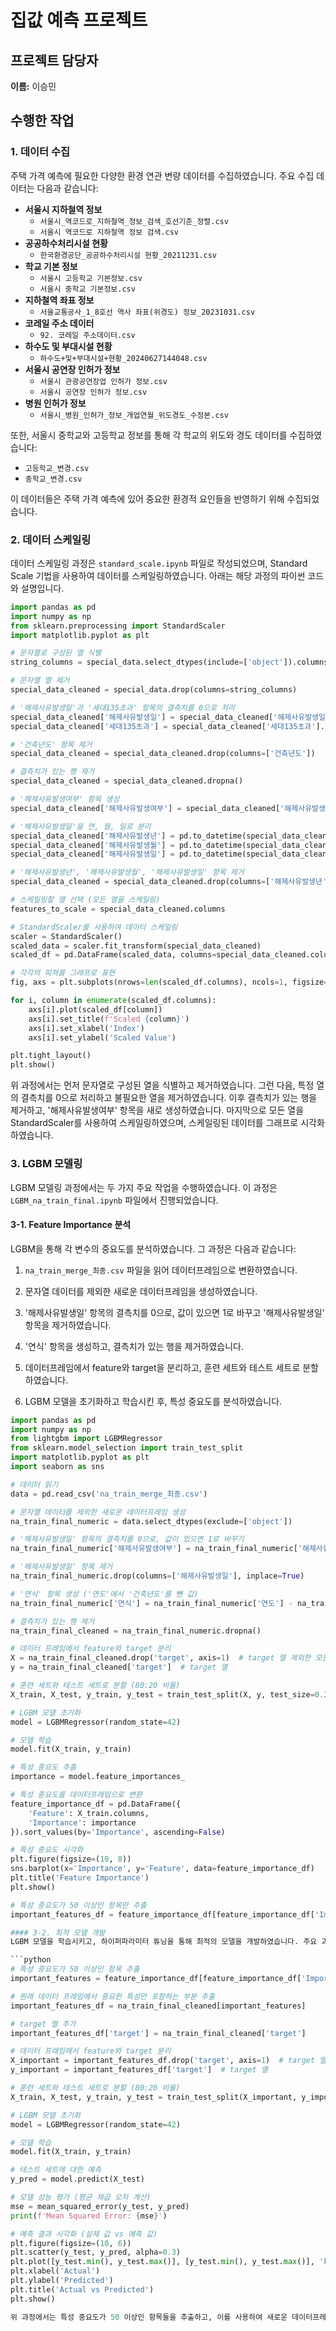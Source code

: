 # 집값 예측 프로젝트

## 프로젝트 담당자
**이름:** 이승민

## 수행한 작업
### 1. 데이터 수집
주택 가격 예측에 필요한 다양한 환경 연관 변량 데이터를 수집하였습니다. 주요 수집 데이터는 다음과 같습니다:
- **서울시 지하철역 정보**
  - `서울시_역코드로_지하철역_정보_검색_호선기준_정렬.csv`
  - `서울시 역코드로 지하철역 정보 검색.csv`
- **공공하수처리시설 현황**
  - `한국환경공단_공공하수처리시설 현황_20211231.csv`
- **학교 기본 정보**
  - `서울시 고등학교 기본정보.csv`
  - `서울시 중학교 기본정보.csv`
- **지하철역 좌표 정보**
  - `서울교통공사_1_8호선 역사 좌표(위경도) 정보_20231031.csv`
- **코레일 주소 데이터**
  - `92. 코레일 주소데이터.csv`
- **하수도 및 부대시설 현황**
  - `하수도+및+부대시설+현황_20240627144048.csv`
- **서울시 공연장 인허가 정보**
  - `서울시 관광공연장업 인허가 정보.csv`
  - `서울시 공연장 인허가 정보.csv`
- **병원 인허가 정보**
  - `서울시_병원_인허가_정보_개업연월_위도경도_수정본.csv`

또한, 서울시 중학교와 고등학교 정보를 통해 각 학교의 위도와 경도 데이터를 수집하였습니다:
- `고등학교_변경.csv`
- `중학교_변경.csv`

이 데이터들은 주택 가격 예측에 있어 중요한 환경적 요인들을 반영하기 위해 수집되었습니다.

### 2. 데이터 스케일링
데이터 스케일링 과정은 `standard_scale.ipynb` 파일로 작성되었으며, Standard Scale 기법을 사용하여 데이터를 스케일링하였습니다. 아래는 해당 과정의 파이썬 코드와 설명입니다.

```python
import pandas as pd
import numpy as np
from sklearn.preprocessing import StandardScaler
import matplotlib.pyplot as plt

# 문자열로 구성된 열 식별
string_columns = special_data.select_dtypes(include=['object']).columns

# 문자열 열 제거
special_data_cleaned = special_data.drop(columns=string_columns)

# '해제사유발생일'과 '세대135초과' 항목의 결측치를 0으로 처리
special_data_cleaned['해제사유발생일'] = special_data_cleaned['해제사유발생일'].fillna(0)
special_data_cleaned['세대135초과'] = special_data_cleaned['세대135초과'].fillna(0)

# '건축년도' 항목 제거
special_data_cleaned = special_data_cleaned.drop(columns=['건축년도'])

# 결측치가 있는 행 제거
special_data_cleaned = special_data_cleaned.dropna()

# '해제사유발생여부' 항목 생성
special_data_cleaned['해제사유발생여부'] = special_data_cleaned['해제사유발생일'].notna().astype(int)

# '해제사유발생일'을 연, 월, 일로 분리
special_data_cleaned['해제사유발생년'] = pd.to_datetime(special_data_cleaned['해제사유발생일']).dt.year
special_data_cleaned['해제사유발생월'] = pd.to_datetime(special_data_cleaned['해제사유발생일']).dt.month
special_data_cleaned['해제사유발생일'] = pd.to_datetime(special_data_cleaned['해제사유발생일']).dt.day

# '해제사유발생년', '해제사유발생월', '해제사유발생일' 항목 제거
special_data_cleaned = special_data_cleaned.drop(columns=['해제사유발생년', '해제사유발생월', '해제사유발생일'])

# 스케일링할 열 선택 (모든 열을 스케일링)
features_to_scale = special_data_cleaned.columns

# StandardScaler를 사용하여 데이터 스케일링
scaler = StandardScaler()
scaled_data = scaler.fit_transform(special_data_cleaned)
scaled_df = pd.DataFrame(scaled_data, columns=special_data_cleaned.columns)

# 각각의 피쳐를 그래프로 표현
fig, axs = plt.subplots(nrows=len(scaled_df.columns), ncols=1, figsize=(10, 5*len(scaled_df.columns)))

for i, column in enumerate(scaled_df.columns):
    axs[i].plot(scaled_df[column])
    axs[i].set_title(f'Scaled {column}')
    axs[i].set_xlabel('Index')
    axs[i].set_ylabel('Scaled Value')

plt.tight_layout()
plt.show()
```

위 과정에서는 먼저 문자열로 구성된 열을 식별하고 제거하였습니다. 그런 다음, 특정 열의 결측치를 0으로 처리하고 불필요한 열을 제거하였습니다. 이후 결측치가 있는 행을 제거하고, '해제사유발생여부' 항목을 새로 생성하였습니다. 마지막으로 모든 열을 StandardScaler를 사용하여 스케일링하였으며, 스케일링된 데이터를 그래프로 시각화하였습니다.

### 3. LGBM 모델링
LGBM 모델링 과정에서는 두 가지 주요 작업을 수행하였습니다. 이 과정은 `LGBM_na_train_final.ipynb` 파일에서 진행되었습니다.

#### 3-1. Feature Importance 분석
LGBM을 통해 각 변수의 중요도를 분석하였습니다. 그 과정은 다음과 같습니다:

1. `na_train_merge_최종.csv` 파일을 읽어 데이터프레임으로 변환하였습니다.

2. 문자열 데이터를 제외한 새로운 데이터프레임을 생성하였습니다.

3. '해제사유발생일' 항목의 결측치를 0으로, 값이 있으면 1로 바꾸고 '해제사유발생일' 항목을 제거하였습니다.

4. '연식' 항목을 생성하고, 결측치가 있는 행을 제거하였습니다.

5. 데이터프레임에서 feature와 target을 분리하고, 훈련 세트와 테스트 세트로 분할하였습니다.

6. LGBM 모델을 초기화하고 학습시킨 후, 특성 중요도를 분석하였습니다.

```python
import pandas as pd
import numpy as np
from lightgbm import LGBMRegressor
from sklearn.model_selection import train_test_split
import matplotlib.pyplot as plt
import seaborn as sns

# 데이터 읽기
data = pd.read_csv('na_train_merge_최종.csv')

# 문자열 데이터를 제외한 새로운 데이터프레임 생성
na_train_final_numeric = data.select_dtypes(exclude=['object'])

# '해제사유발생일' 항목의 결측치를 0으로, 값이 있으면 1로 바꾸기
na_train_final_numeric['해제사유발생여부'] = na_train_final_numeric['해제사유발생일'].notnull().astype(int)

# '해제사유발생일' 항목 제거
na_train_final_numeric.drop(columns=['해제사유발생일'], inplace=True)

# '연식' 항목 생성 ('연도'에서 '건축년도'를 뺀 값)
na_train_final_numeric['연식'] = na_train_final_numeric['연도'] - na_train_final_numeric['건축년도']

# 결측치가 있는 행 제거
na_train_final_cleaned = na_train_final_numeric.dropna()

# 데이터 프레임에서 feature와 target 분리
X = na_train_final_cleaned.drop('target', axis=1)  # target 열 제외한 모든 열이 feature
y = na_train_final_cleaned['target']  # target 열

# 훈련 세트와 테스트 세트로 분할 (80:20 비율)
X_train, X_test, y_train, y_test = train_test_split(X, y, test_size=0.2, random_state=42)

# LGBM 모델 초기화
model = LGBMRegressor(random_state=42)

# 모델 학습
model.fit(X_train, y_train)

# 특성 중요도 추출
importance = model.feature_importances_

# 특성 중요도를 데이터프레임으로 변환
feature_importance_df = pd.DataFrame({
    'Feature': X_train.columns,
    'Importance': importance
}).sort_values(by='Importance', ascending=False)

# 특성 중요도 시각화
plt.figure(figsize=(10, 8))
sns.barplot(x='Importance', y='Feature', data=feature_importance_df)
plt.title('Feature Importance')
plt.show()

# 특성 중요도가 50 이상인 항목만 추출
important_features_df = feature_importance_df[feature_importance_df['Importance'] >= 50]

#### 3-2. 최적 모델 개발
LGBM 모델을 학습시키고, 하이퍼파라미터 튜닝을 통해 최적의 모델을 개발하였습니다. 주요 과정은 다음과 같습니다:

```python
# 특성 중요도가 50 이상인 항목 추출
important_features = feature_importance_df[feature_importance_df['Importance'] >= 50]['Feature']

# 원래 데이터 프레임에서 중요한 특성만 포함하는 부분 추출
important_features_df = na_train_final_cleaned[important_features]

# target 열 추가
important_features_df['target'] = na_train_final_cleaned['target']

# 데이터 프레임에서 feature와 target 분리
X_important = important_features_df.drop('target', axis=1)  # target 열 제외한 모든 열이 feature
y_important = important_features_df['target']  # target 열

# 훈련 세트와 테스트 세트로 분할 (80:20 비율)
X_train, X_test, y_train, y_test = train_test_split(X_important, y_important, test_size=0.2, random_state=42)

# LGBM 모델 초기화
model = LGBMRegressor(random_state=42)

# 모델 학습
model.fit(X_train, y_train)

# 테스트 세트에 대한 예측
y_pred = model.predict(X_test)

# 모델 성능 평가 (평균 제곱 오차 계산)
mse = mean_squared_error(y_test, y_pred)
print(f'Mean Squared Error: {mse}')

# 예측 결과 시각화 (실제 값 vs 예측 값)
plt.figure(figsize=(10, 6))
plt.scatter(y_test, y_pred, alpha=0.3)
plt.plot([y_test.min(), y_test.max()], [y_test.min(), y_test.max()], 'k--', lw=3)
plt.xlabel('Actual')
plt.ylabel('Predicted')
plt.title('Actual vs Predicted')
plt.show()

위 과정에서는 특성 중요도가 50 이상인 항목들을 추출하고, 이를 사용하여 새로운 데이터프레임을 생성하였습니다. 이후 훈련 세트와 테스트 세트로 데이터를 분할하고, LGBM 모델을 학습시켰습니다. 모델의 예측 성능을 평균 제곱 오차(MSE)로 평가한 결과, Mean Squared Error: 188257444.9579736이었습니다. 마지막으로, 실제 값과 예측 값을 시각화하여 비교하였습니다